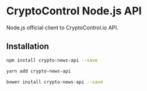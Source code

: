 CryptoControl Node.js API
=========================

Node.js official client to CryptoControl.io API.

## Installation
```sh
npm install crypto-news-api --save
```
```sh
yarn add crypto-news-api
```
```sh
bower install crypto-news-api --save
```